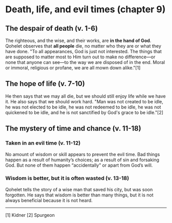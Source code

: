 # Death, life, and evil times (chapter 9)

## The despair of death (v. 1-6)

The righteous, and the wise, and their works, are **in the hand of God**. Qohelet observes that **all people** die, no matter who they are or what they have done. "To all appearances, God is just not interested. The things that are supposed to matter most to Him turn out to make no difference—or none that anyone can see—to the way we are disposed of in the end. Moral or immoral, religious or profane, we are all mown down alike."[1]

## The hope of life (v. 7-10)

He then says that we may all die, but we should still enjoy life while we have it. He also says that we should work hard. "Man was not created to be idle, he was not elected to be idle, he was not redeemed to be idle, he was not quickened to be idle, and he is not sanctified by God's grace to be idle."[2]

## The mystery of time and chance (v. 11-18)

### Taken in an evil time (v. 11-12)

No amount of wisdom or skill appears to prevent the evil time. Bad things happen as a result of humanity’s choices; as a result of sin and forsaking God. But none of them happen “accidentally” or apart from God’s will.

### Wisdom is better, but it is often wasted (v. 13-18)

Qohelet tells the story of a wise man that saved his city, but was soon forgotten. He says that wisdom is better than many things, but it is not always beneficial because it is not heard.

-------------------------------------------------------

[1] Kidner
[2] Spurgeon

